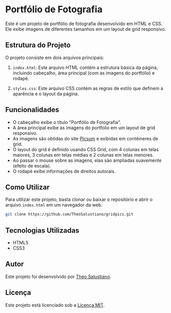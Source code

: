# Portfólio de Fotografia

Este é um projeto de portfólio de fotografia desenvolvido em HTML e CSS. Ele exibe imagens de diferentes tamanhos em um layout de grid responsivo.

## Estrutura do Projeto

O projeto consiste em dois arquivos principais:

1. `index.html`: Este arquivo HTML contém a estrutura básica da página, incluindo cabeçalho, área principal (com as imagens do portfólio) e rodapé.

2. `styles.css`: Este arquivo CSS contém as regras de estilo que definem a aparência e o layout da página.

## Funcionalidades

- O cabeçalho exibe o título "Portfólio de Fotografia".
- A área principal exibe as imagens do portfólio em um layout de grid responsivo.
- As imagens são obtidas do site [Picsum](https://picsum.photos/) e exibidas em contêineres de grid.
- O layout do grid é definido usando CSS Grid, com 4 colunas em telas maiores, 3 colunas em telas médias e 2 colunas em telas menores.
- Ao passar o mouse sobre as imagens, elas são ampliadas suavemente (efeito de escala).
- O rodapé exibe informações de direitos autorais.

## Como Utilizar

Para utilizar este projeto, basta clonar ou baixar o repositório e abrir o arquivo `index.html` em um navegador da web.

```bash
git clone https://github.com/TheoSalustiano/gridpics.git
```

## Tecnologias Utilizadas

- HTML5
- CSS3

## Autor

Este projeto foi desenvolvido por [Theo Salustiano](https://github.com/TheoSalustiano).


## Licença

Este projeto está licenciado sob a [Licença MIT](https://opensource.org/licenses/MIT).